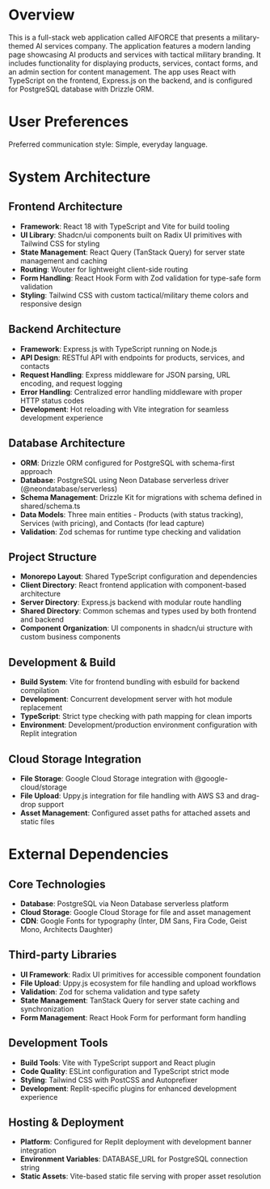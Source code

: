 # Overview

This is a full-stack web application called AIFORCE that presents a military-themed AI services company. The application features a modern landing page showcasing AI products and services with tactical military branding. It includes functionality for displaying products, services, contact forms, and an admin section for content management. The app uses React with TypeScript on the frontend, Express.js on the backend, and is configured for PostgreSQL database with Drizzle ORM.

# User Preferences

Preferred communication style: Simple, everyday language.

# System Architecture

## Frontend Architecture
- **Framework**: React 18 with TypeScript and Vite for build tooling
- **UI Library**: Shadcn/ui components built on Radix UI primitives with Tailwind CSS for styling
- **State Management**: React Query (TanStack Query) for server state management and caching
- **Routing**: Wouter for lightweight client-side routing
- **Form Handling**: React Hook Form with Zod validation for type-safe form validation
- **Styling**: Tailwind CSS with custom tactical/military theme colors and responsive design

## Backend Architecture
- **Framework**: Express.js with TypeScript running on Node.js
- **API Design**: RESTful API with endpoints for products, services, and contacts
- **Request Handling**: Express middleware for JSON parsing, URL encoding, and request logging
- **Error Handling**: Centralized error handling middleware with proper HTTP status codes
- **Development**: Hot reloading with Vite integration for seamless development experience

## Database Architecture
- **ORM**: Drizzle ORM configured for PostgreSQL with schema-first approach
- **Database**: PostgreSQL using Neon Database serverless driver (@neondatabase/serverless)
- **Schema Management**: Drizzle Kit for migrations with schema defined in shared/schema.ts
- **Data Models**: Three main entities - Products (with status tracking), Services (with pricing), and Contacts (for lead capture)
- **Validation**: Zod schemas for runtime type checking and validation

## Project Structure
- **Monorepo Layout**: Shared TypeScript configuration and dependencies
- **Client Directory**: React frontend application with component-based architecture
- **Server Directory**: Express.js backend with modular route handling
- **Shared Directory**: Common schemas and types used by both frontend and backend
- **Component Organization**: UI components in shadcn/ui structure with custom business components

## Development & Build
- **Build System**: Vite for frontend bundling with esbuild for backend compilation
- **Development**: Concurrent development server with hot module replacement
- **TypeScript**: Strict type checking with path mapping for clean imports
- **Environment**: Development/production environment configuration with Replit integration

## Cloud Storage Integration
- **File Storage**: Google Cloud Storage integration with @google-cloud/storage
- **File Upload**: Uppy.js integration for file handling with AWS S3 and drag-drop support
- **Asset Management**: Configured asset paths for attached assets and static files

# External Dependencies

## Core Technologies
- **Database**: PostgreSQL via Neon Database serverless platform
- **Cloud Storage**: Google Cloud Storage for file and asset management
- **CDN**: Google Fonts for typography (Inter, DM Sans, Fira Code, Geist Mono, Architects Daughter)

## Third-party Libraries
- **UI Framework**: Radix UI primitives for accessible component foundation
- **File Upload**: Uppy.js ecosystem for file handling and upload workflows
- **Validation**: Zod for schema validation and type safety
- **State Management**: TanStack Query for server state caching and synchronization
- **Form Management**: React Hook Form for performant form handling

## Development Tools
- **Build Tools**: Vite with TypeScript support and React plugin
- **Code Quality**: ESLint configuration and TypeScript strict mode
- **Styling**: Tailwind CSS with PostCSS and Autoprefixer
- **Development**: Replit-specific plugins for enhanced development experience

## Hosting & Deployment
- **Platform**: Configured for Replit deployment with development banner integration
- **Environment Variables**: DATABASE_URL for PostgreSQL connection string
- **Static Assets**: Vite-based static file serving with proper asset resolution